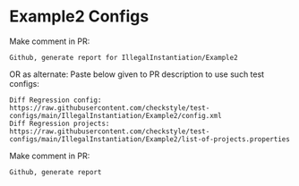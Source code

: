 # Example2 Configs
Make comment in PR:
```
Github, generate report for IllegalInstantiation/Example2
```
OR as alternate:
Paste below given to PR description to use such test configs:
```
Diff Regression config: https://raw.githubusercontent.com/checkstyle/test-configs/main/IllegalInstantiation/Example2/config.xml
Diff Regression projects: https://raw.githubusercontent.com/checkstyle/test-configs/main/IllegalInstantiation/Example2/list-of-projects.properties
```
Make comment in PR:
```
Github, generate report
```
